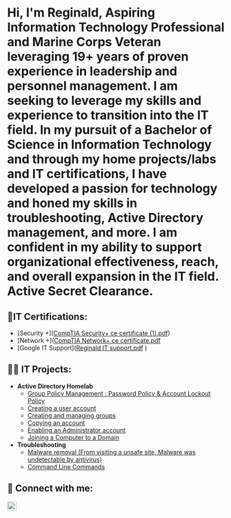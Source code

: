 <h1>Hi, I'm Reginald, Aspiring Information Technology Professional and Marine Corps Veteran leveraging 19+ years of proven experience in leadership and personnel management. I am seeking to leverage my skills and experience to transition into the IT field. In my pursuit of a Bachelor of Science in Information Technology and through my home projects/labs and IT certifications, I have developed a passion for technology and honed my skills in troubleshooting, Active Directory management, and more. I am confident in my ability to support organizational effectiveness, reach, and overall expansion in the IT field. Active Secret Clearance. 

 </a> 

<h2>👨‍IT Certifications:</h2>


  - [Security +]([CompTIA Security+ ce certificate (1).pdf](https://github.com/Rastallworth1/Rastallworth1/files/10877593/CompTIA.Security%2B.ce.certificate.1.pdf))
  - [Network +]([CompTIA Network+ ce certificate.pdf](https://github.com/Rastallworth1/Rastallworth1/files/10877582/CompTIA.Network%2B.ce.certificate.pdf)
  - [Google IT Support]([Reginald IT support.pdf](https://github.com/Rastallworth1/Rastallworth1/files/10877540/Reginald.IT.support.pdf)
)
  

 <h2>👨‍💻 IT Projects:</h2>

- <b>Active Directory Homelab</b>
  - [Group Policy Management : Password Policy & Account Lockout Policy ](https://github.com/Rastallworth1/Group-Policy-Management-Account-Policies-Password-Policy-Account-policies-Account-Lockout-policy)
  - [Creating a user account](https://github.com/Rastallworth1/Active-Directory-Creating-Users) 
  - [Creating and managing groups](https://github.com/Rastallworth1/Active-Directory-Creating-and-Managing-groups) 
  - [Copying an account](https://github.com/Rastallworth1/Active-Directory-Copying-an-account)
  - [Enabling an Administrator account](https://github.com/Rastallworth1/Enabling-an-Administrator-account-on-Windows-11)
  - [Joining a Computer to a Domain](https://github.com/Rastallworth1/Joining-a-computer-to-a-Domain)
- <b>Troubleshooting </b>
  - [Malware removal (From visiting a unsafe site, Malware was undetectable by antivirus)](https://github.com/Rastallworth1/Malware-Trouble-Shooting) 
  - [Command Line Commands](https://github.com/Rastallworth1/Command-Line-Commands) 


<h2> 🤳 Connect with me:</h2>


[<img align="left" alt="ReginaldStallworth | LinkedIn" width="22px" src="https://cdn.jsdelivr.net/npm/simple-icons@v3/icons/linkedin.svg" />][linkedin]



[linkedin]: https://linkedin.com/in/reginald-a-stallworth

<!--
**Rastallworth1/Rastallworth1** is a ✨ _special_ ✨ repository because its `README.md` (this file) appears on your GitHub profile.

Here are some ideas to get you started:

- 🔭 I’m currently working on ...
- 🌱 I’m currently learning ...
- 👯 I’m looking to collaborate on ...
- 🤔 I’m looking for help with ...
- 💬 Ask me about ...
- 📫 How to reach me: ...
- 😄 Pronouns: ...
- ⚡ Fun fact: ...
-->
